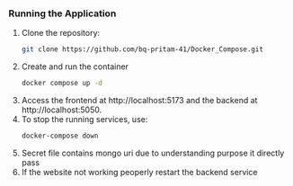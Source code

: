 ### Running the Application

1. Clone the repository:
   ```bash
   git clone https://github.com/bq-pritam-41/Docker_Compose.git

2. Create and run the container
   ```bash
   docker compose up -d

3. Access the frontend at http://localhost:5173 and the backend at http://localhost:5050.
4. To stop the running services, use:
    ```bash
    docker-compose down
5. Secret file contains mongo uri due to understanding purpose it directly pass
6. If the website not working peoperly restart the backend service
   
